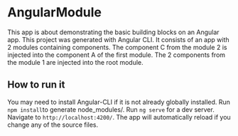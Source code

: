 # AngularModule

This app is about demonstrating the basic building blocks on an Angular app.
This project was generated with Angular CLI.
It consists of an app with 2 modules containing components. The component C from the module 2 is injected into the component A of the first module. The 2 components from the module 1 are injected into the root module.

## How to run it

You may need to install Angular-CLI if it is not already globally installed.
Run `npm install`to generate node_modules/.
Run `ng serve` for a dev server. Navigate to `http://localhost:4200/`. The app will automatically reload if you change any of the source files.

